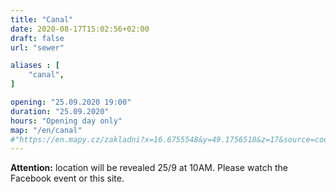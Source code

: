 ```yaml
---
title: "Canal"
date: 2020-08-17T15:02:56+02:00
draft: false
url: "sewer"

aliases : [
    "canal",
]

opening: "25.09.2020 19:00"
duration: "25.09.2020"
hours: "Opening day only"
map: "/en/canal"
#"https://en.mapy.cz/zakladni?x=16.6755548&y=49.1756518&z=17&source=coor&id=16.675404629967574%2C49.17613221437531"
---
```


**Attention:** location will be revealed 25/9 at 10AM.
Please watch the Facebook event or this site.
